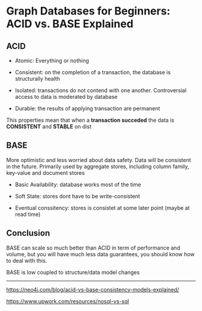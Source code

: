 # Graph Databases for Beginners: ACID vs. BASE Explained

## ACID
- Atomic: Everything or nothing

- Consistent: on the completion of a transaction, the database is structurally health

- Isolated: transactions do not contend with one another. Controversial access to data is moderated by database

- Durable: the results of applying transaction are permanent


This properties mean that when a **transaction succeded** the data is **CONSISTENT** and **STABLE** on dist


## BASE
More optimistic and less worried about data safety.
Data will be consistent in the future.
Primarily used by aggregate stores, including column family, key-value and document stores

- Basic Availability: database works most of the time

- Soft State: stores  dont have to be write-consistent

- Eventual conssitency: stores is consistet at some later point (maybe at read time)


## Conclusion

BASE can scale so much better than ACID in term of performance and volume, but you will have much less data guarantees, you should know how to deal with this.

BASE is low coupled to structure/data model changes


---
https://neo4j.com/blog/acid-vs-base-consistency-models-explained/

https://www.upwork.com/resources/nosql-vs-sql
